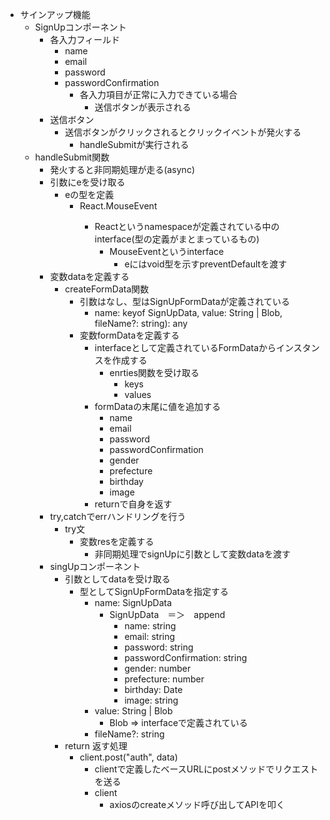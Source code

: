 - サインアップ機能
  - SignUpコンポーネント
    - 各入力フィールド
      - name
      - email
      - password
      - passwordConfirmation
          - 各入力項目が正常に入力できている場合
            - 送信ボタンが表示される
    - 送信ボタン
      - 送信ボタンがクリックされるとクリックイベントが発火する
        - handleSubmitが実行される
  - handleSubmit関数
    - 発火すると非同期処理が走る(async)
    - 引数にeを受け取る
      - eの型を定義
        - React.MouseEvent<HTMLButtonElement>
          - Reactというnamespaceが定義されている中のinterface(型の定義がまとまっているもの)
            - MouseEventというinterface
              - eにはvoid型を示すpreventDefaultを渡す
    - 変数dataを定義する
      - createFormData関数
        - 引数はなし、型はSignUpFormDataが定義されている
          - name: keyof SignUpData, value: String | Blob, fileName?: string): any
        - 変数formDataを定義する
          - interfaceとして定義されているFormDataからインスタンスを作成する
            - enrties関数を受け取る
              - keys
              - values
          - formDataの末尾に値を追加する
            - name
            - email
            - password
            - passwordConfirmation
            - gender
            - prefecture
            - birthday
            - image
          - returnで自身を返す
    - try,catchでerrハンドリングを行う
      - try文
        - 変数resを定義する
          - 非同期処理でsignUpに引数として変数dataを渡す
    - singUpコンポーネント
      - 引数としてdataを受け取る
        - 型としてSignUpFormDataを指定する
          - name: SignUpData
            - SignUpData　＝＞　append
              - name: string
              - email: string
              - password: string
              - passwordConfirmation: string
              - gender: number
              - prefecture: number
              - birthday: Date
              - image: string
          - value: String | Blob
            - Blob => interfaceで定義されている
          - fileName?: string
      - return 返す処理
        - client.post("auth", data)
          - clientで定義したベースURLにpostメソッドでリクエストを送る
          - client
            - axiosのcreateメソッド呼び出してAPIを叩く